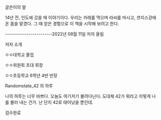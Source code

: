 글쓴이의 말

14년 전, 인도에 갔을 때 이야기이다. 우리는 카레를 먹으며 라씨를 마시고, 갠지스강에 온 몸을 맡겼다. 
그 때 얻은 경험으로 이 책을 시작해 보려고 한다.

------------------------2022년 08월 11일 저자 올림

저자 소개

ㅇㅇ대학교 졸업

ㅇㅇ위원회 초대 회창

ㅇㅇ초등학교 6학년 4반 반장



Randomstate_42 의 하루

나의 하루는 너무 바쁘다. 오늘도 여기저기 불려다닌다. 도대체 42가 뭐라고 이렇게 나를 불러 내는 건가. 난 단지 42로 태어났을 뿐인데.  



검수완료
